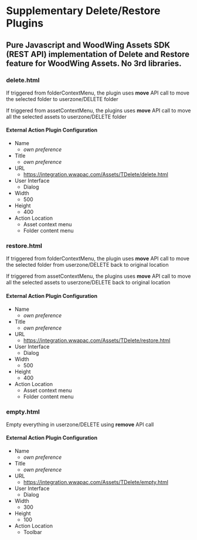 # Supplementary Delete/Restore Plugins

## Pure Javascript and WoodWing Assets SDK (REST API) implementation of Delete and Restore feature for WoodWing Assets. No 3rd libraries.

### delete.html
If triggered from folderContextMenu, the plugin uses **move** API call to move the selected folder to userzone/DELETE folder

If triggered from assetContextMenu, the plugins uses **move** API call to move all the selected assets to userzone/DELETE folder

#### External Action Plugin Configuration
* Name
    * *own preference*
* Title
    * *own preference*
* URL
    * https://integration.wwapac.com/Assets/TDelete/delete.html
* User Interface
    * Dialog
* Width
    * 500
* Height
    * 400
* Action Location
    * Asset context menu
    * Folder content menu

### restore.html
If triggered from folderContextMenu, the plugin uses **move** API call to move the selected folder from userzone/DELETE back to original location

If triggered from assetContextMenu, the plugins uses **move** API call to move  all the selected assets to userzone/DELETE back to original location


#### External Action Plugin Configuration
* Name
    * *own preference*
* Title
    * *own preference*
* URL
    * https://integration.wwapac.com/Assets/TDelete/restore.html
* User Interface
    * Dialog
* Width
    * 500
* Height
    * 400
* Action Location
    * Asset context menu
    * Folder content menu

### empty.html
Empty everything in userzone/DELETE using **remove** API call

#### External Action Plugin Configuration
* Name
    * *own preference*
* Title
    * *own preference*
* URL
    * https://integration.wwapac.com/Assets/TDelete/empty.html
* User Interface
    * Dialog
* Width
    * 300
* Height
    * 100
* Action Location
    * Toolbar
